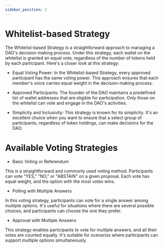```yaml
---
sidebar_position: 2
---
```


# Whitelist-based Strategy

The Whitelist-based Strategy is a straightforward approach to managing a DAO's decision-making process. Under this strategy, each wallet on the whitelist is granted an equal vote, regardless of the number of tokens held by each participant. Here's a closer look at this strategy:

* Equal Voting Power: In the Whitelist-based Strategy, every approved participant has the same voting power. This approach ensures that each member's voice carries equal weight in the decision-making process.

* Approved Participants: The founder of the DAO maintains a predefined list of wallet addresses that are eligible for participation. Only those on the whitelist can vote and engage in the DAO's activities.

* Simplicity and Inclusivity: This strategy is known for its simplicity. It's an excellent choice when you want to ensure that a select group of participants, regardless of token holdings, can make decisions for the DAO.

# Available Voting Strategies

* Basic Voting or Referendum

This is a straightforward and commonly used voting method. Participants can vote "YES," "NO," or "ABSTAIN" on a given proposal. Each vote has equal weight, and the option with the most votes wins.

* Polling with Multiple Answers

In this voting strategy, participants can vote for a single answer among multiple options. It's useful for situations where there are several possible choices, and participants can choose the one they prefer.

* Approval with Multiple Answers

This strategy enables participants to vote for multiple answers, and all their votes are counted equally. It's suitable for scenarios where participants can support multiple options simultaneously.